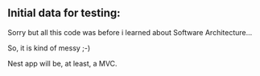## Initial data for testing:

Sorry but all this code was before i learned about Software Architecture...

So, it is kind of messy ;-)

Nest app will be, at least, a MVC.
